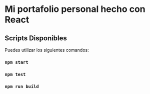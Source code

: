 # Mi portafolio personal hecho con React

## Scripts Disponibles

Puedes utilizar los siguientes comandos:

### `npm start`

### `npm test`

### `npm run build`